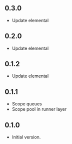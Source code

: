 ## 0.3.0

- Update elemental

## 0.2.0

- Update elemental

## 0.1.2

- Update elemental

## 0.1.1

- Scope queues
- Scope pool in runner layer

## 0.1.0

- Initial version.
